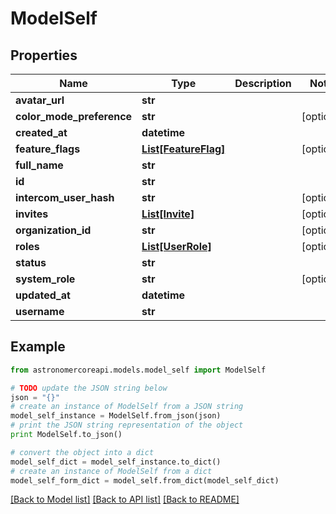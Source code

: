 # ModelSelf


## Properties
Name | Type | Description | Notes
------------ | ------------- | ------------- | -------------
**avatar_url** | **str** |  | 
**color_mode_preference** | **str** |  | [optional] 
**created_at** | **datetime** |  | 
**feature_flags** | [**List[FeatureFlag]**](FeatureFlag.md) |  | [optional] 
**full_name** | **str** |  | 
**id** | **str** |  | 
**intercom_user_hash** | **str** |  | [optional] 
**invites** | [**List[Invite]**](Invite.md) |  | [optional] 
**organization_id** | **str** |  | [optional] 
**roles** | [**List[UserRole]**](UserRole.md) |  | [optional] 
**status** | **str** |  | 
**system_role** | **str** |  | [optional] 
**updated_at** | **datetime** |  | 
**username** | **str** |  | 

## Example

```python
from astronomercoreapi.models.model_self import ModelSelf

# TODO update the JSON string below
json = "{}"
# create an instance of ModelSelf from a JSON string
model_self_instance = ModelSelf.from_json(json)
# print the JSON string representation of the object
print ModelSelf.to_json()

# convert the object into a dict
model_self_dict = model_self_instance.to_dict()
# create an instance of ModelSelf from a dict
model_self_form_dict = model_self.from_dict(model_self_dict)
```
[[Back to Model list]](../README.md#documentation-for-models) [[Back to API list]](../README.md#documentation-for-api-endpoints) [[Back to README]](../README.md)


